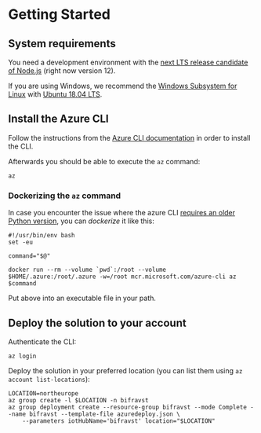 # Getting Started

## System requirements

You need a development environment with the [next LTS release candidate of Node.js](https://nodejs.org/en/about/releases/) \(right now version 12\).

If you are using Windows, we recommend the [Windows Subsystem for Linux](https://docs.microsoft.com/en-us/windows/wsl/install-win10) with [Ubuntu 18.04 LTS](https://www.microsoft.com/nb-no/p/ubuntu-1804-lts/9n9tngvndl3q?rtc=1).

## Install the Azure CLI

Follow the instructions from the [Azure CLI documentation](https://docs.microsoft.com/en-us/cli/azure/install-azure-cli?view=azure-cli-latest) in order to install the CLI.

Afterwards you should be able to execute the `az` command:

```text
az
```

### Dockerizing the `az` command

In case you encounter the issue where the azure CLI [requires an older Python version](https://github.com/Azure/azure-cli/issues/11239), you can _dockerize_ it like this:

```text
#!/usr/bin/env bash
set -eu

command="$@"

docker run --rm --volume `pwd`:/root --volume $HOME/.azure:/root/.azure -w=/root mcr.microsoft.com/azure-cli az $command
```

Put above into an executable file in your path.

## Deploy the solution to your account

Authenticate the CLI:

```text
az login
```

Deploy the solution in your preferred location \(you can list them using `az account list-locations`\):

```text
LOCATION=northeurope
az group create -l $LOCATION -n bifravst
az group deployment create --resource-group bifravst --mode Complete --name bifravst --template-file azuredeploy.json \
    --parameters iotHubName='bifravst' location="$LOCATION"
```

